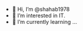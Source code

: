 - 👋 Hi, I’m @shahab1978
- 👀 I’m interested in IT.
- 🌱 I’m currently learning ...

<!---
shahab1978/shahab1978 is a ✨ special ✨ repository because its `README.md` (this file) appears on your GitHub profile.
You can click the Preview link to take a look at your changes.
--->
